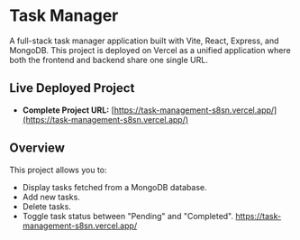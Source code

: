 # Task Manager

A full-stack task manager application built with Vite, React, Express, and MongoDB. This project is deployed on Vercel as a unified application where both the frontend and backend share one single URL.

## Live Deployed Project

- **Complete Project URL:** [https://task-management-s8sn.vercel.app/](https://task-management-s8sn.vercel.app/)

## Overview

This project allows you to:
- Display tasks fetched from a MongoDB database.
- Add new tasks.
- Delete tasks.
- Toggle task status between "Pending" and "Completed".
https://task-management-s8sn.vercel.app/
